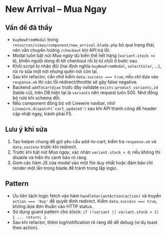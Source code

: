 # New Arrival – Mua Ngay

## Vấn đề đã thấy
- `buyNowFromModal` trong `resources/views/component/new_arrival.blade.php` bỏ qua trạng thái, nên vẫn chuyển hướng `/checkout` khi API trả lỗi.
- Modal luôn bật nút *Mua ngay* dù biến thể hết hàng (`variant.stock <= 0`), khiến người dùng đi tới checkout rồi bị từ chối ở bước sau.
- Khối script bị nhân đôi (hai định nghĩa `buyNowFromModal`, `selectColor`, …), rủi ro sửa một nơi nhưng quên nơi còn lại.
- Sau khi refactor, cần nhớ kiểm `data.success === true`; nếu chỉ dựa vào `response.ok` thì các lỗi redirect/throttle sẽ gây false negative.
- Backend `addToCartAjax` trước đây validate `exists:product_variants,id` (table cũ), trên DB hiện tại là `variants` nên request luôn 500. Nhớ đồng bộ rule khi schema đổi.
- Nếu component đồng bộ với Livewire navbar, nhớ `Livewire.dispatch('cart_updated')` sau khi API thành công để header cập nhật ngay, tránh phải F5.

## Lưu ý khi sửa
1. Tạo helper chung để gửi yêu cầu add-to-cart, kiểm tra `response.ok` và `data.success` trước khi redirect.
2. Trước khi bật nút *Mua ngay*, xác nhận `variant.stock > 0`; nếu không thì disable và hiển thị cảnh báo rõ ràng.
3. Gom các hàm JS của modal vào một file duy nhất hoặc đảm bảo chỉ render một lần trong blade để tránh trùng lặp logic.

## Pattern
- Ưu tiên tách logic fetch vào hàm `handleVariantAction(action)` và truyền `action === 'buy'` để quyết định redirect. Kiểm `data.success === true`, không dựa đơn thuần vào HTTP status.
- Sử dụng guard pattern cho stock: `if (!variant || variant.stock < 1) { ... return; }`.
- Sau khi refactor, thêm log/notification rõ ràng để dễ debug (ví dụ toast theo action).

